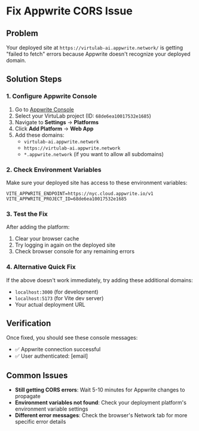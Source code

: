 # Fix Appwrite CORS Issue

## Problem
Your deployed site at `https://virtulab-ai.appwrite.network/` is getting "failed to fetch" errors because Appwrite doesn't recognize your deployed domain.

## Solution Steps

### 1. Configure Appwrite Console
1. Go to [Appwrite Console](https://cloud.appwrite.io/console)
2. Select your VirtuLab project (ID: `68de6ea10017532e1685`)
3. Navigate to **Settings** → **Platforms**
4. Click **Add Platform** → **Web App**
5. Add these domains:
   - `virtulab-ai.appwrite.network`
   - `https://virtulab-ai.appwrite.network`
   - `*.appwrite.network` (if you want to allow all subdomains)

### 2. Check Environment Variables
Make sure your deployed site has access to these environment variables:
```
VITE_APPWRITE_ENDPOINT=https://nyc.cloud.appwrite.io/v1
VITE_APPWRITE_PROJECT_ID=68de6ea10017532e1685
```

### 3. Test the Fix
After adding the platform:
1. Clear your browser cache
2. Try logging in again on the deployed site
3. Check browser console for any remaining errors

### 4. Alternative Quick Fix
If the above doesn't work immediately, try adding these additional domains:
- `localhost:3000` (for development)
- `localhost:5173` (for Vite dev server)
- Your actual deployment URL

## Verification
Once fixed, you should see these console messages:
- ✅ Appwrite connection successful
- ✅ User authenticated: [email]

## Common Issues
- **Still getting CORS errors**: Wait 5-10 minutes for Appwrite changes to propagate
- **Environment variables not found**: Check your deployment platform's environment variable settings
- **Different error messages**: Check the browser's Network tab for more specific error details
